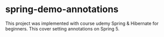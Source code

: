 # spring-demo-annotations
This project was implemented with course udemy Spring & Hibernate for beginners.
This cover setting annotations on Spring 5.